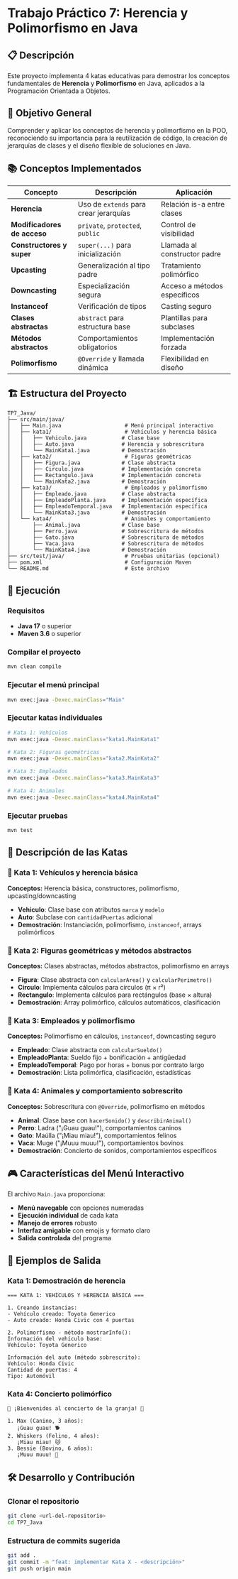 # Trabajo Práctico 7: Herencia y Polimorfismo en Java

## 📋 Descripción
Este proyecto implementa 4 katas educativas para demostrar los conceptos fundamentales de **Herencia** y **Polimorfismo** en Java, aplicados a la Programación Orientada a Objetos.

## 🎯 Objetivo General
Comprender y aplicar los conceptos de herencia y polimorfismo en la POO, reconociendo su importancia para la reutilización de código, la creación de jerarquías de clases y el diseño flexible de soluciones en Java.

## 📚 Conceptos Implementados

| Concepto | Descripción | Aplicación |
|----------|-------------|------------|
| **Herencia** | Uso de `extends` para crear jerarquías | Relación is-a entre clases |
| **Modificadores de acceso** | `private`, `protected`, `public` | Control de visibilidad |
| **Constructores y super** | `super(...)` para inicialización | Llamada al constructor padre |
| **Upcasting** | Generalización al tipo padre | Tratamiento polimórfico |
| **Downcasting** | Especialización segura | Acceso a métodos específicos |
| **Instanceof** | Verificación de tipos | Casting seguro |
| **Clases abstractas** | `abstract` para estructura base | Plantillas para subclases |
| **Métodos abstractos** | Comportamientos obligatorios | Implementación forzada |
| **Polimorfismo** | `@Override` y llamada dinámica | Flexibilidad en diseño |

## 🏗️ Estructura del Proyecto

```
TP7_Java/
├── src/main/java/
│   ├── Main.java                    # Menú principal interactivo
│   ├── kata1/                       # Vehículos y herencia básica
│   │   ├── Vehiculo.java           # Clase base
│   │   ├── Auto.java               # Herencia y sobrescritura
│   │   └── MainKata1.java          # Demostración
│   ├── kata2/                       # Figuras geométricas
│   │   ├── Figura.java             # Clase abstracta
│   │   ├── Circulo.java            # Implementación concreta
│   │   ├── Rectangulo.java         # Implementación concreta
│   │   └── MainKata2.java          # Demostración
│   ├── kata3/                       # Empleados y polimorfismo
│   │   ├── Empleado.java           # Clase abstracta
│   │   ├── EmpleadoPlanta.java     # Implementación específica
│   │   ├── EmpleadoTemporal.java   # Implementación específica
│   │   └── MainKata3.java          # Demostración
│   └── kata4/                       # Animales y comportamiento
│       ├── Animal.java             # Clase base
│       ├── Perro.java              # Sobrescritura de métodos
│       ├── Gato.java               # Sobrescritura de métodos
│       ├── Vaca.java               # Sobrescritura de métodos
│       └── MainKata4.java          # Demostración
├── src/test/java/                   # Pruebas unitarias (opcional)
├── pom.xml                          # Configuración Maven
└── README.md                        # Este archivo
```

## 🚀 Ejecución

### Requisitos
- **Java 17** o superior
- **Maven 3.6** o superior

### Compilar el proyecto
```bash
mvn clean compile
```

### Ejecutar el menú principal
```bash
mvn exec:java -Dexec.mainClass="Main"
```

### Ejecutar katas individuales
```bash
# Kata 1: Vehículos
mvn exec:java -Dexec.mainClass="kata1.MainKata1"

# Kata 2: Figuras geométricas
mvn exec:java -Dexec.mainClass="kata2.MainKata2"

# Kata 3: Empleados
mvn exec:java -Dexec.mainClass="kata3.MainKata3"

# Kata 4: Animales
mvn exec:java -Dexec.mainClass="kata4.MainKata4"
```

### Ejecutar pruebas
```bash
mvn test
```

## 📖 Descripción de las Katas

### 🚗 Kata 1: Vehículos y herencia básica
**Conceptos:** Herencia básica, constructores, polimorfismo, upcasting/downcasting

- **Vehiculo**: Clase base con atributos `marca` y `modelo`
- **Auto**: Subclase con `cantidadPuertas` adicional
- **Demostración**: Instanciación, polimorfismo, `instanceof`, arrays polimórficos

### 📐 Kata 2: Figuras geométricas y métodos abstractos
**Conceptos:** Clases abstractas, métodos abstractos, polimorfismo en arrays

- **Figura**: Clase abstracta con `calcularArea()` y `calcularPerimetro()`
- **Circulo**: Implementa cálculos para círculos (π × r²)
- **Rectangulo**: Implementa cálculos para rectángulos (base × altura)
- **Demostración**: Array polimórfico, cálculos automáticos, clasificación

### 👷 Kata 3: Empleados y polimorfismo
**Conceptos:** Polimorfismo en cálculos, `instanceof`, downcasting seguro

- **Empleado**: Clase abstracta con `calcularSueldo()`
- **EmpleadoPlanta**: Sueldo fijo + bonificación + antigüedad
- **EmpleadoTemporal**: Pago por horas + bonus por contrato largo
- **Demostración**: Lista polimórfica, clasificación, estadísticas

### 🐾 Kata 4: Animales y comportamiento sobrescrito
**Conceptos:** Sobrescritura con `@Override`, polimorfismo en métodos

- **Animal**: Clase base con `hacerSonido()` y `describirAnimal()`
- **Perro**: Ladra ("¡Guau guau!"), comportamientos caninos
- **Gato**: Maúlla ("¡Miau miau!"), comportamientos felinos  
- **Vaca**: Muge ("¡Muuu muuu!"), comportamientos bovinos
- **Demostración**: Concierto de sonidos, comportamientos específicos

## 🎮 Características del Menú Interactivo

El archivo `Main.java` proporciona:
- **Menú navegable** con opciones numeradas
- **Ejecución individual** de cada kata
- **Manejo de errores** robusto
- **Interfaz amigable** con emojis y formato claro
- **Salida controlada** del programa

## 🧪 Ejemplos de Salida

### Kata 1: Demostración de herencia
```
=== KATA 1: VEHÍCULOS Y HERENCIA BÁSICA ===

1. Creando instancias:
- Vehículo creado: Toyota Generico
- Auto creado: Honda Civic con 4 puertas

2. Polimorfismo - método mostrarInfo():
Información del vehículo base:
Vehículo: Toyota Generico

Información del auto (método sobrescrito):
Vehículo: Honda Civic
Cantidad de puertas: 4
Tipo: Automóvil
```

### Kata 4: Concierto polimórfico
```
🎵 ¡Bienvenidos al concierto de la granja! 🎵

1. Max (Canino, 3 años):
   ¡Guau guau! 🐕
2. Whiskers (Felino, 4 años):
   ¡Miau miau! 🐱
3. Bessie (Bovino, 6 años):
   ¡Muuu muuu! 🐄
```

## 🛠️ Desarrollo y Contribución

### Clonar el repositorio
```bash
git clone <url-del-repositorio>
cd TP7_Java
```

### Estructura de commits sugerida
```bash
git add .
git commit -m "feat: implementar Kata X - <descripción>"
git push origin main
```
